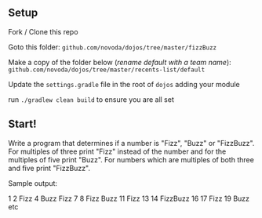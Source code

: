 Setup
----------

Fork / Clone this repo

Goto this folder:
`github.com/novoda/dojos/tree/master/fizzBuzz`

Make a copy of the folder below (*rename default with a team name*):
`github.com/novoda/dojos/tree/master/recents-list/default`

Update the `settings.gradle` file in the root of `dojos` adding your module

run `./gradlew clean build` to ensure you are all set

**Start!**
------------
Write a program that determines if a number is "Fizz", "Buzz" or "FizzBuzz".
For multiples of three print "Fizz" instead of the
number and for the multiples of five print "Buzz". For
numbers which are multiples of both three and five
print "FizzBuzz".

Sample output:

1
2
Fizz
4
Buzz
Fizz
7
8
Fizz
Buzz
11
Fizz
13
14
FizzBuzz
16
17
Fizz
19
Buzz
etc
